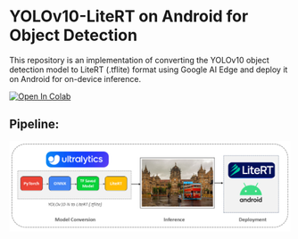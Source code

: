 # YOLOv10-LiteRT on Android for Object Detection
This repository is an implementation of converting the YOLOv10 object detection model to LiteRT (.tflite) format using Google AI Edge and deploy it on Android for on-device inference.

<a target="_blank" href="https://colab.research.google.com/github/NSTiwari/YOLOv10-LiteRT-Android/blob/main/YOLOv10_LiteRT.ipynb">
  <img src="https://colab.research.google.com/assets/colab-badge.svg" alt="Open In Colab"/>
</a>


## Pipeline:
<img src="https://github.com/NSTiwari/YOLOv10-LiteRT-Android/blob/main/assets/YOLOv10_LiteRT_Pipeline.png"/>
